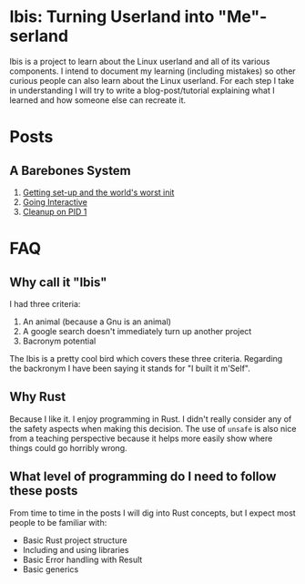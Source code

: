 # Ibis: Turning Userland into "Me"-serland

Ibis is a project to learn about the Linux userland and all of 
its various components. I intend to document my learning (including mistakes) 
so other curious people can also learn about the Linux userland. 
For each step I take in understanding I will try to write a blog-post/tutorial
explaining what I learned and how someone else can recreate it. 




# Posts
## A Barebones System
1. [Getting set-up and the world's worst init](posts/01_setup_and_bad_init.html)
1. [Going Interactive](posts/02_going_interactive.html)
1. [Cleanup on PID 1](posts/03_cleanup_on_pid_one.html)

# FAQ

## Why call it "Ibis"

I had three criteria:

1. An animal (because a Gnu is an animal)
1. A google search doesn't immediately turn up another project
1. Bacronym potential

The Ibis is a pretty cool bird which covers these three criteria. 
Regarding the backronym I have been saying it stands for 
"I built it m'Self". 

## Why Rust

Because I like it. I enjoy programming in Rust. 
I didn't really consider any of the safety aspects when making this decision. 
The use of `unsafe` is also nice from a teaching perspective because it helps
more easily show where things could go horribly wrong. 

## What level of programming do I need to follow these posts

From time to time in the posts I will dig into Rust concepts, but I expect
most people to be familiar with: 

* Basic Rust project structure
* Including and using libraries
* Basic Error handling with Result
* Basic generics

